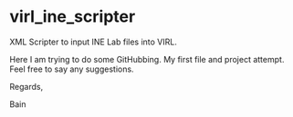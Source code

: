 # virl_ine_scripter
XML Scripter to input INE Lab files into VIRL.

Here I am trying to do some GitHubbing. My first file and project attempt. Feel free to say any suggestions.

Regards,

Bain
